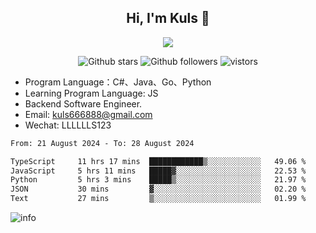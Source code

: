<h2 align="center"> Hi, I'm Kuls 👋 </h2>
<p align="center">
    <p align="center">
        <img src=" https://avatars.githubusercontent.com/u/42165104?s=460&u=5c7fbf0bce7d4b38a15a44676e6f64b529e47598&v=4"/>
    </p>
    <p align="center">
      <img src="https://img.shields.io/github/stars/hellokuls?style=social" alt="Github stars" />
      <img src="https://img.shields.io/github/followers/hellokuls?style=social" alt="Github followers" />
      <img src="https://visitor-badge.glitch.me/badge?page_id=hellokuls.readme" alt="vistors" />
    </p>
</p>

- Program Language：C#、Java、Go、Python
- Learning Program Language: JS
- Backend Software Engineer.
- Email: kuls666888@gmail.com
- Wechat: LLLLLLS123

<!--START_SECTION:waka-->

```txt
From: 21 August 2024 - To: 28 August 2024

TypeScript     11 hrs 17 mins  ████████████▒░░░░░░░░░░░░   49.06 %
JavaScript     5 hrs 11 mins   █████▓░░░░░░░░░░░░░░░░░░░   22.53 %
Python         5 hrs 3 mins    █████▒░░░░░░░░░░░░░░░░░░░   21.97 %
JSON           30 mins         ▓░░░░░░░░░░░░░░░░░░░░░░░░   02.20 %
Text           27 mins         ▒░░░░░░░░░░░░░░░░░░░░░░░░   01.99 %
```

<!--END_SECTION:waka-->

![info](https://github-readme-stats.vercel.app/api?username=hellokuls&show_icons=true&count_private=true&hide=prs&theme=default_repocard)


